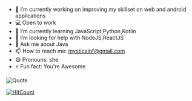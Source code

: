 
<!--
**mystica2000/mystica2000** is a ✨ _special_ ✨ repository because its `README.md` (this file) appears on your GitHub profile.
-->
- 🔭 I’m currently working on improving my skillset on web and android applications
- 💻 Open to work
- 🌱 I’m currently learning JavaScript,Python,Kotlin
- 🤔 I’m looking for help with NodeJS,ReactJS
- 💬 Ask me about Java
- 📫 How to reach me: mysticainf@gmail.com
- 😄 Pronouns: she
- ⚡ Fun fact: You're Awesome


![Quote](https://github-readme-quotes.herokuapp.com/quote?theme=dark)


[![HitCount](http://hits.dwyl.com/{username}/{project}.svg)](http://hits.dwyl.com/{username}/{project})

